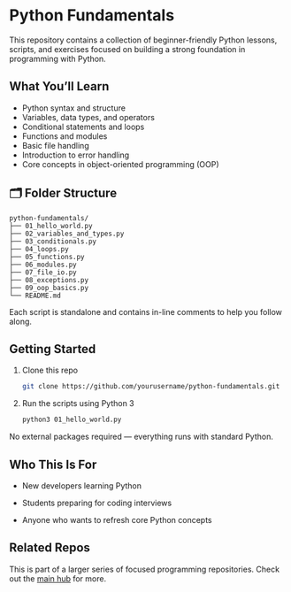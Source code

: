 # Python Fundamentals

This repository contains a collection of beginner-friendly Python lessons, scripts, and exercises focused on building a strong foundation in programming with Python.


## What You’ll Learn

* Python syntax and structure
* Variables, data types, and operators
* Conditional statements and loops
* Functions and modules
* Basic file handling
* Introduction to error handling
* Core concepts in object-oriented programming (OOP)

## 🗂️ Folder Structure

```
python-fundamentals/
├── 01_hello_world.py
├── 02_variables_and_types.py
├── 03_conditionals.py
├── 04_loops.py
├── 05_functions.py
├── 06_modules.py
├── 07_file_io.py
├── 08_exceptions.py
├── 09_oop_basics.py
└── README.md
```

Each script is standalone and contains in-line comments to help you follow along.


## Getting Started

1. Clone this repo

   ```bash
   git clone https://github.com/yourusername/python-fundamentals.git
   ```
2. Run the scripts using Python 3

   ```bash
   python3 01_hello_world.py
   ```

No external packages required — everything runs with standard Python.


## Who This Is For

* New developers learning Python
  
* Students preparing for coding interviews
  
* Anyone who wants to refresh core Python concepts


## Related Repos

This is part of a larger series of focused programming repositories.
Check out the [main hub](https://github.com/djcloudking/python-projects) for more.


